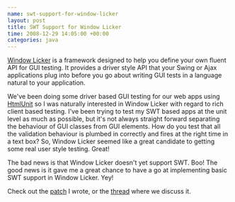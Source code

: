 ```yaml
---
name: swt-support-for-window-licker
layout: post
title: SWT Support for Window Licker
time: 2008-12-29 14:05:00 +00:00
categories: java
---
```


[Window Licker](http://code.google.com/p/windowlicker/) is a framework designed to help you define your own fluent API for GUI testing. It provides a driver style API that your Swing or Ajax applications plug into before you go about writing GUI tests in a language natural to your application.
  
We've been doing some driver based GUI testing for our web apps using
[HtmlUnit](http://htmlunit.sourceforge.net/) so I was naturally interested in
Window Licker with regard to rich client based testing. I've been trying to
test my SWT based apps at the unit level as much as possible, but it's not
always straight forward separating the behaviour of GUI classes from GUI
elements. How do you test that all the validation behaviour is plumbed in
correctly and fires at the right time in a text box? So, Window Licker seemed
like a great candidate to getting some real user style testing. Great!

  
The bad news is that Window Licker doesn't yet support SWT. Boo! The good news
is it gave me a great chance to have a go at implementing basic SWT support in
Window Licker. Yey!

  
Check out the [patch](http://windowlicker-users.googlegroups.com/web/window-licker-swt-spike.patch) I wrote, or the
[thread](http://groups.google.com/group/windowlicker-users/browse_thread/thread/6fb792261a9cd1e7) where we discuss it.
